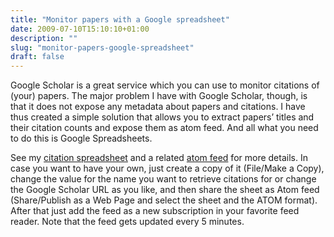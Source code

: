 ```yaml
---
title: "Monitor papers with a Google spreadsheet"
date: 2009-07-10T15:10:10+01:00
description: ""
slug: "monitor-papers-google-spreadsheet"
draft: false
---
```


Google Scholar is a great service which you can use to monitor citations of (your) papers. The major problem I have with Google Scholar, though, is that it does not expose any metadata about papers and citations. I have thus created a simple solution that allows you to extract papers’ titles and their citation counts and expose them as atom feed. And all what you need to do this is Google Spreadsheets.

See my [citation spreadsheet](http://spreadsheets.google.com/ccc?key=tnBz-2-6z9i8o5kxSpyIq3A&hl=en#) and a related [atom feed](http://spreadsheets.google.com/feeds/list/tnBz-2-6z9i8o5kxSpyIq3A/od4/public/basic) for more details. In case you want to have your own, just create a copy of it (File/Make a Copy), change the value for the name you want to retrieve citations for or change the Google Scholar URL as you like, and then share the sheet as Atom feed (Share/Publish as a Web Page and select the sheet and the ATOM format). After that just add the feed as a new subscription in your favorite feed reader. Note that the feed gets updated every 5 minutes.

